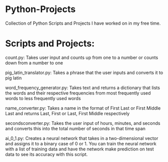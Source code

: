 # Python-Projects
Collection of Python Scripts and Projects I have worked on in my free time.

# Scripts and Projects:

count.py:
Takes user input and counts up from one to a number or counts down from a number to one

pig_latin_translator.py:
Takes a phrase that the user inputs and converts it to pig latin

word_frequency_generator.py:
Takes text and returns a dictionary that lists the words and their respective frequencies from most frequently used words to less frequently used words

name_converter.py:
Takes a name in the format of First Last or First Middle Last and returns Last, First or Last, First Middle respectively

secondsconverter.py:
Takes the user input of hours, minutes, and seconds and converts this into the total number of seconds in that time span

ai_0_1.py:
Creates a neural network that takes in a two-dimensional vector and assigns it to a binary case of 0 or 1. You can train the neural network with a list of training data and have the network make prediction on test data to see its accuracy with this script. 
